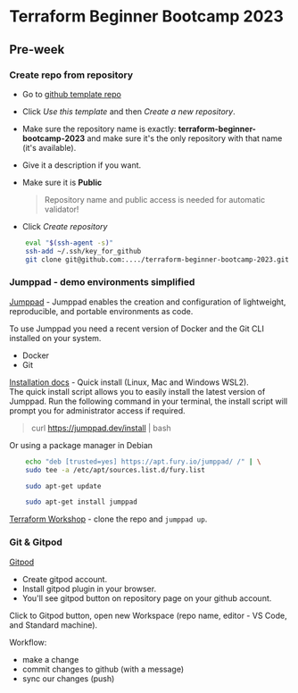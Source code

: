 # Terraform Beginner Bootcamp 2023

## Pre-week

### Create repo from repository

* Go to [github template repo](https://github.com/ExamProCo/terraform-beginner-bootcamp-2023)
* Click *Use this template* and then *Create a new repository*.  
* Make sure the repository name is exactly: **terraform-beginner-bootcamp-2023** and make sure it's the only repository with that name (it's available).
* Give it a description if you want.
* Make sure it is **Public**

    > Repository name and public access is needed for automatic validator!

* Click *Create repository*

```bash
    eval "$(ssh-agent -s)"
    ssh-add ~/.ssh/key_for_github
    git clone git@github.com:..../terraform-beginner-bootcamp-2023.git
```

### Jumppad - demo environments simplified

[Jumppad](https://jumppad.dev) - Jumppad enables the creation and configuration of lightweight, reproducible, and portable environments as code.  

To use Jumppad you need a recent version of Docker and the Git CLI installed on your system.

* Docker
* Git

[Installation docs](https://jumppad.dev/docs/introduction/installation) - 
Quick install (Linux, Mac and Windows WSL2).  
The quick install script allows you to easily install the latest version of Jumppad. Run the following command in your terminal, the install script will prompt you for administrator access if required.

> curl https://jumppad.dev/install | bash

Or using a package manager in Debian

```bash
    echo "deb [trusted=yes] https://apt.fury.io/jumppad/ /" | \
    sudo tee -a /etc/apt/sources.list.d/fury.list

    sudo apt-get update

    sudo apt-get install jumppad
```

[Terraform Workshop](https://github.com/jumppad-labs/terraform-workshop) - clone the repo and ```jumppad up```.

### Git & Gitpod

[Gitpod](https://gitpod.io)

* Create gitpod account.
* Install gitpod plugin in your browser.
* You'll see gitpod button on repository page on your github account.

Click to Gitpod button, open new Workspace (repo name, editor - VS Code, and Standard machine).

Workflow:

* make a change
* commit changes to github (with a message)
* sync our changes (push)


